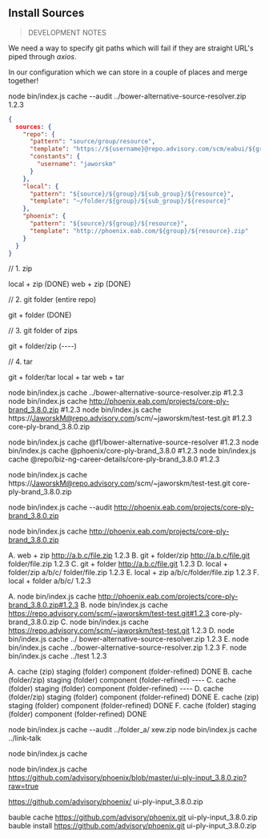 ## Install Sources

> DEVELOPMENT NOTES

We need a way to specify git paths which will fail if they are straight URL's piped through _axios_.

In our configuration which we can store in a couple of places and merge together!

node bin/index.js cache --audit ../bower-alternative-source-resolver.zip 1.2.3

```json
{
  sources: {
    "repo": {
      "pattern": "source/group/resource",
      "template": "https://${username}@repo.advisory.com/scm/eabui/${group}.git ${resource}.zip",
      "constants": {
        "username": "jaworskm"
      }
    },
    "local": {
      "pattern": "${source}/${group}/${sub_group}/${resource}",
      "template": "~/folder/${group}/${sub_group}/${resource}"
    },
    "phoenix": {
      "pattern": "${source}/${group}/${resource}",
      "template": "http://phoenix.eab.com/${group}/${resource}.zip"
    }
  }
}
```

// 1. zip

local + zip       (DONE)
web + zip         (DONE)

// 2. git folder (entire repo)

git + folder      (DONE)

// 3. git folder of zips

git + folder/zip  (----)

// 4. tar

git + folder/tar
local + tar
web + tar

node bin/index.js cache ../bower-alternative-source-resolver.zip #1.2.3
node bin/index.js cache http://phoenix.eab.com/projects/core-ply-brand_3.8.0.zip #1.2.3
node bin/index.js cache https://JaworskM@repo.advisory.com/scm/~jaworskm/test-test.git #1.2.3 core-ply-brand_3.8.0.zip

node bin/index.js cache @f1/bower-alternative-source-resolver #1.2.3
node bin/index.js cache @phoenix/core-ply-brand_3.8.0 #1.2.3
node bin/index.js cache @repo/biz-ng-career-details/core-ply-brand_3.8.0 #1.2.3

node bin/index.js cache https://JaworskM@repo.advisory.com/scm/~jaworskm/test-test.git core-ply-brand_3.8.0.zip

<!-- node bin/index.js audit -r http://phoenix.eab.com/projects/core-ply-brand_3.8.0.zip -->

<!--
// source/group/file
`bauble install repo/data-ng-academic-planner/core-ply-brand_3.8.0`

// source/file
`bauble install repo/core-ply-brand_3.8.0`

// web because of http(s) and zip/tar
`bauble install http://phoenix.eab.com/projects/core-ply-brand_3.8.0.zip`

// file because of no http(s) and zip/tar
`bauble install http://phoenix.eab.com/projects/core-ply-brand_3.8.0.zip`
-->

node bin/index.js cache --audit http://phoenix.eab.com/projects/core-ply-brand_3.8.0.zip

node bin/index.js cache http://phoenix.eab.com/projects/core-ply-brand_3.8.0.zip


A. web + zip           http://a.b.c/file.zip 1.2.3
B. git + folder/zip    http://a.b.c/file.git folder/file.zip 1.2.3
C. git + folder        http://a.b.c/file.git 1.2.3
D. local + folder/zip  a/b/c/ folder/file.zip 1.2.3
E. local + zip         a/b/c/folder/file.zip 1.2.3
F. local + folder      a/b/c/ 1.2.3

A. node bin/index.js cache  http://phoenix.eab.com/projects/core-ply-brand_3.8.0.zip#1.2.3
B. node bin/index.js cache  https://repo.advisory.com/scm/~jaworskm/test-test.git#1.2.3 core-ply-brand_3.8.0.zip
C. node bin/index.js cache  https://repo.advisory.com/scm/~jaworskm/test-test.git 1.2.3
D. node bin/index.js cache  ../ bower-alternative-source-resolver.zip 1.2.3
E. node bin/index.js cache  ../bower-alternative-source-resolver.zip 1.2.3
F. node bin/index.js cache  ../test  1.2.3

A. cache (zip)          staging (folder)    component (folder-refined)    DONE
B. cache (folder/zip)   staging (folder)    component (folder-refined)    ----
C. cache (folder)       staging (folder)    component (folder-refined)    ----
D. cache (folder/zip)   staging (folder)    component (folder-refined)    DONE
E. cache (zip)          staging (folder)    component (folder-refined)    DONE
F. cache (folder)       staging (folder)    component (folder-refined)    DONE

node bin/index.js cache --audit ../folder_a/ xew.zip
node bin/index.js cache  ../link-talk

node bin/index.js cache

node bin/index.js cache  https://github.com/advisory/phoenix/blob/master/ui-ply-input_3.8.0.zip?raw=true


https://github.com/advisory/phoenix/ ui-ply-input_3.8.0.zip

bauble cache https://github.com/advisory/phoenix.git ui-ply-input_3.8.0.zip
bauble install https://github.com/advisory/phoenix.git ui-ply-input_3.8.0.zip
